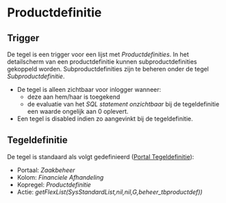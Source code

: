# Productdefinitie

## Trigger

De tegel is een trigger voor een lijst met *Productdefinities*. In het detailscherm van een productdefinitie kunnen subproductdefinities gekoppeld worden. Subproductdefinities zijn te beheren onder de tegel *Subproductdefinitie*.

* De tegel is alleen zichtbaar voor inlogger wanneer:
  * deze aan hem/haar is toegekend
  * de evaluatie van het *SQL statement onzichtbaar* bij de tegeldefinitie een waarde ongelijk aan 0 oplevert.
* Een tegel is disabled indien zo aangevinkt bij de tegeldefinitie.

## Tegeldefinitie

De tegel is standaard als volgt gedefinieerd ([Portal Tegeldefinitie](../../../../instellen_inrichten/portaldefinitie/portal_tegel.md)):

* Portaal: *Zaakbeheer*
* Kolom: *Financiele Afhandeling*
* Kopregel: *Productdefinitie*
* Actie: *getFlexList(SysStandardList,nil,nil,G,beheer_tbproductdef))*
